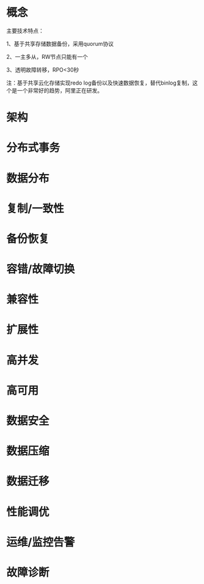 # 概念

主要技术特点：

1、基于共享存储数据备份，采用quorum协议

2、一主多从，RW节点只能有一个

3、透明故障转移，RPO<30秒

注：基于共享云化存储实现redo log备份以及快速数据恢复，替代binlog复制，这个是一个非常好的趋势，阿里正在研发。

# 架构

# 分布式事务

# 数据分布

# 复制/一致性

# 备份恢复

# 容错/故障切换

# 兼容性

# 扩展性

# 高并发

# 高可用

# 数据安全

# 数据压缩

# 数据迁移

# 性能调优

# 运维/监控告警

# 故障诊断

# 